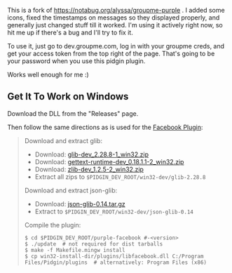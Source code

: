 This is a fork of https://notabug.org/alyssa/groupme-purple . I added some
icons, fixed the timestamps on messages so they displayed properly, and
generally just changed stuff till it worked. I'm using it actively right now,
so hit me up if there's a bug and I'll try to fix it.

To use it, just go to dev.groupme.com, log in with your groupme creds, and
get your access token from the top right of the page. That's going to be your
password when you use this pidgin plugin.

Works well enough for me :)

## Get It To Work on Windows

Download the DLL from the "Releases" page. 

Then follow the same directions as is used for the [Facebook Plugin][fp]:


> Download and extract glib:
> - Download: [glib-dev_2.28.8-1_win32.zip][dl3]
> - Download: [gettext-runtime-dev_0.18.1.1-2_win32.zip][dl4]
> - Download: [zlib-dev_1.2.5-2_win32.zip][dl5]
> - Extract all zips to `$PIDGIN_DEV_ROOT/win32-dev/glib-2.28.8`
> 
> Download and extract json-glib:
> - Download: [json-glib-0.14.tar.gz][dl6]
> - Extract to `$PIDGIN_DEV_ROOT/win32-dev/json-glib-0.14`
> 
> Compile the plugin:
> 
>     $ cd $PIDGIN_DEV_ROOT/purple-facebook #-<version>
>     $ ./update  # not required for dist tarballs
>     $ make -f Makefile.mingw install
>     $ cp win32-install-dir/plugins/libfacebook.dll C:/Program Files/Pidgin/plugins  # alternatively: Program Files (x86)

[fp]: https://github.com/dequis/purple-facebook/wiki/Installing-on-Windows
[dl3]: http://ftp.gnome.org/pub/gnome/binaries/win32/glib/2.28/glib-dev_2.28.8-1_win32.zip
[dl4]: http://ftp.gnome.org/pub/gnome/binaries/win32/dependencies/gettext-runtime-dev_0.18.1.1-2_win32.zip
[dl5]: http://ftp.gnome.org/pub/gnome/binaries/win32/dependencies/zlib-dev_1.2.5-2_win32.zip
[dl6]: https://github.com/jgeboski/purple-facebook/releases/download/downloads/json-glib-0.14.tar.gz
